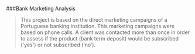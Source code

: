 ###Bank Marketing Analysis
> This project is based on the direct marketing campaigns of a Portuguese banking institution. 
> This marketing campaigns were based on phone calls. 
> A client was contacted more than once in order to assess if the product (bank term deposit) would be subscribed ('yes') or not subscribed (‘no’).

